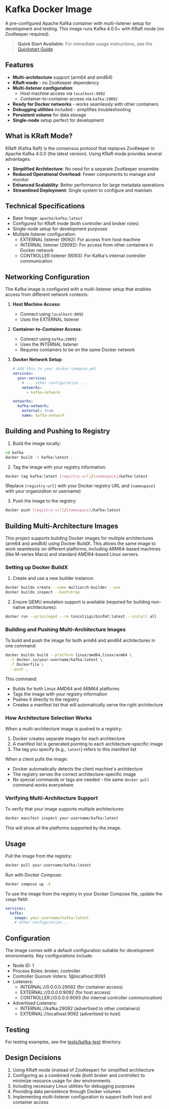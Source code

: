 # Kafka Docker Image

A pre-configured Apache Kafka container with multi-listener setup for development and testing. This image runs Kafka 4.0.0+ with KRaft mode (no ZooKeeper required).

> **Quick Start Available**: For immediate usage instructions, see the [Quickstart Guide](./QUICKSTART.md).

## Features

- **Multi-architecture** support (arm64 and amd64)
- **KRaft mode** - no ZooKeeper dependency
- **Multi-listener configuration**:
  - Host machine access via `localhost:9092`
  - Container-to-container access via `kafka:29092`
- **Ready for Docker networks** - works seamlessly with other containers
- **Debugging utilities** included - simplifies troubleshooting
- **Persistent volume** for data storage
- **Single-node** setup perfect for development

## What is KRaft Mode?

KRaft (Kafka Raft) is the consensus protocol that replaces ZooKeeper in Apache Kafka 4.0.0 (the latest version). Using KRaft mode provides several advantages:

- **Simplified Architecture**: No need for a separate ZooKeeper ensemble
- **Reduced Operational Overhead**: Fewer components to manage and monitor
- **Enhanced Scalability**: Better performance for large metadata operations
- **Streamlined Deployment**: Single system to configure and maintain

## Technical Specifications

- Base Image: `apache/kafka:latest`
- Configured for KRaft mode (both controller and broker roles)
- Single-node setup for development purposes
- Multiple listener configuration:
  - EXTERNAL listener (9092): For access from host machine
  - INTERNAL listener (29092): For access from other containers in Docker network
  - CONTROLLER listener (9093): For Kafka's internal controller communication

## Networking Configuration

The Kafka image is configured with a multi-listener setup that enables access from different network contexts:

1. **Host Machine Access**:
   - Connect using `localhost:9092`
   - Uses the EXTERNAL listener

2. **Container-to-Container Access**:
   - Connect using `kafka:29092` 
   - Uses the INTERNAL listener
   - Requires containers to be on the same Docker network

3. **Docker Network Setup**:
   ```yaml
   # Add this to your docker-compose.yml
   services:
     your-service:
       # ... other configuration ...
       networks:
         - kafka-network
   
   networks:
     kafka-network:
       external: true
       name: kafka-network
   ```

## Building and Pushing to Registry

1. Build the image locally:
```bash
cd kafka
docker build -t kafka:latest .
```

2. Tag the image with your registry information:
```bash
docker tag kafka:latest [registry-url]/[namespace]/kafka:latest
```
(Replace `[registry-url]` with your Docker registry URL and `[namespace]` with your organization or username)

3. Push the image to the registry:
```bash
docker push [registry-url]/[namespace]/kafka:latest
```

## Building Multi-Architecture Images

This project supports building Docker images for multiple architectures (arm64 and amd64) using Docker BuildX. This allows the same image to work seamlessly on different platforms, including ARM64-based machines (like M-series Macs) and standard AMD64-based Linux servers.

### Setting up Docker BuildX

1. Create and use a new builder instance:
```bash
docker buildx create --name multiarch-builder --use
docker buildx inspect --bootstrap
```

2. Ensure QEMU emulation support is available (required for building non-native architectures):
```bash
docker run --privileged --rm tonistiigi/binfmt:latest --install all
```

### Building and Pushing Multi-Architecture Images

To build and push the image for both arm64 and amd64 architectures in one command:

```bash
docker buildx build --platform linux/amd64,linux/arm64 \
  -t docker.io/your-username/kafka:latest \
  -f Dockerfile \
  --push .
```

This command:
- Builds for both Linux AMD64 and ARM64 platforms
- Tags the image with your registry information
- Pushes it directly to the registry
- Creates a manifest list that will automatically serve the right architecture

### How Architecture Selection Works

When a multi-architecture image is pushed to a registry:
1. Docker creates separate images for each architecture
2. A manifest list is generated pointing to each architecture-specific image
3. The tag you specify (e.g., `latest`) refers to this manifest list

When a client pulls the image:
- Docker automatically detects the client machine's architecture
- The registry serves the correct architecture-specific image
- No special commands or tags are needed - the same `docker pull` command works everywhere

### Verifying Multi-Architecture Support

To verify that your image supports multiple architectures:

```bash
docker manifest inspect your-username/kafka:latest
```

This will show all the platforms supported by the image.

## Usage

Pull the image from the registry:
```bash
docker pull your-username/kafka:latest
```

Run with Docker Compose:
```bash
docker compose up -d
```

To use the image from the registry in your Docker Compose file, update the `image` field:
```yaml
services:
  kafka:
    image: your-username/kafka:latest
    # other configuration...
```

## Configuration

The image comes with a default configuration suitable for development environments. Key configurations include:

- Node ID: 1
- Process Roles: broker, controller
- Controller Quorum Voters: 1@localhost:9093
- Listeners:
  - INTERNAL://0.0.0.0:29092 (for container access)
  - EXTERNAL://0.0.0.0:9092 (for host access)
  - CONTROLLER://0.0.0.0:9093 (for internal controller communication)
- Advertised Listeners:
  - INTERNAL://kafka:29092 (advertised to other containers)
  - EXTERNAL://localhost:9092 (advertised to host)

## Testing

For testing examples, see the [tests/kafka-test](../tests/kafka-test) directory.

## Design Decisions

1. Using KRaft mode (instead of ZooKeeper) for simplified architecture
2. Configuring as a combined node (both broker and controller) to minimize resource usage for dev environments
3. Including necessary Linux utilities for debugging purposes
4. Providing data persistence through Docker volumes
5. Implementing multi-listener configuration to support both host and container access

